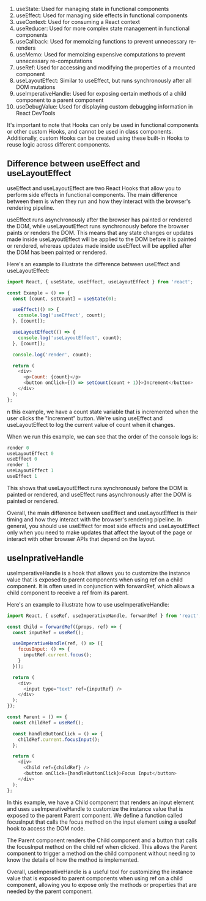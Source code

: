 1. useState: Used for managing state in functional components
2. useEffect: Used for managing side effects in functional components
3. useContext: Used for consuming a React context
4. useReducer: Used for more complex state management in functional components
5. useCallback: Used for memoizing functions to prevent unnecessary re-renders
6. useMemo: Used for memoizing expensive computations to prevent unnecessary re-computations
7. useRef: Used for accessing and modifying the properties of a mounted component
8. useLayoutEffect: Similar to useEffect, but runs synchronously after all DOM mutations
9. useImperativeHandle: Used for exposing certain methods of a child component to a parent component
10. useDebugValue: Used for displaying custom debugging information in React DevTools


It's important to note that Hooks can only be used in functional components or other custom Hooks, and cannot be used in class components. Additionally, custom Hooks can be created using these built-in Hooks to reuse logic across different components.

## Difference between useEffect and useLayoutEffect

useEffect and useLayoutEffect are two React Hooks that allow you to perform side effects in functional components. The main difference between them is when they run and how they interact with the browser's rendering pipeline.

useEffect runs asynchronously after the browser has painted or rendered the DOM, while useLayoutEffect runs synchronously before the browser paints or renders the DOM. This means that any state changes or updates made inside useLayoutEffect will be applied to the DOM before it is painted or rendered, whereas updates made inside useEffect will be applied after the DOM has been painted or rendered.

Here's an example to illustrate the difference between useEffect and useLayoutEffect:
```js
import React, { useState, useEffect, useLayoutEffect } from 'react';

const Example = () => {
  const [count, setCount] = useState(0);

  useEffect(() => {
    console.log('useEffect', count);
  }, [count]);

  useLayoutEffect(() => {
    console.log('useLayoutEffect', count);
  }, [count]);

  console.log('render', count);

  return (
    <div>
      <p>Count: {count}</p>
      <button onClick={() => setCount(count + 1)}>Increment</button>
    </div>
  );
};
```

n this example, we have a count state variable that is incremented when the user clicks the "Increment" button. We're using useEffect and useLayoutEffect to log the current value of count when it changes.

When we run this example, we can see that the order of the console logs is:

```js
render 0
useLayoutEffect 0
useEffect 0
render 1
useLayoutEffect 1
useEffect 1
```

This shows that useLayoutEffect runs synchronously before the DOM is painted or rendered, and useEffect runs asynchronously after the DOM is painted or rendered.

Overall, the main difference between useEffect and useLayoutEffect is their timing and how they interact with the browser's rendering pipeline. In general, you should use useEffect for most side effects and useLayoutEffect only when you need to make updates that affect the layout of the page or interact with other browser APIs that depend on the layout.


## useInprativeHandle

useImperativeHandle is a hook that allows you to customize the instance value that is exposed to parent components when using ref on a child component. It is often used in conjunction with forwardRef, which allows a child component to receive a ref from its parent.

Here's an example to illustrate how to use useImperativeHandle:

```js
import React, { useRef, useImperativeHandle, forwardRef } from 'react';

const Child = forwardRef((props, ref) => {
  const inputRef = useRef();

  useImperativeHandle(ref, () => ({
    focusInput: () => {
      inputRef.current.focus();
    }
  }));

  return (
    <div>
      <input type="text" ref={inputRef} />
    </div>
  );
});

const Parent = () => {
  const childRef = useRef();

  const handleButtonClick = () => {
    childRef.current.focusInput();
  };

  return (
    <div>
      <Child ref={childRef} />
      <button onClick={handleButtonClick}>Focus Input</button>
    </div>
  );
};
```
In this example, we have a Child component that renders an input element and uses useImperativeHandle to customize the instance value that is exposed to the parent Parent component. We define a function called focusInput that calls the focus method on the input element using a useRef hook to access the DOM node.

The Parent component renders the Child component and a button that calls the focusInput method on the child ref when clicked. This allows the Parent component to trigger a method on the child component without needing to know the details of how the method is implemented.

Overall, useImperativeHandle is a useful tool for customizing the instance value that is exposed to parent components when using ref on a child component, allowing you to expose only the methods or properties that are needed by the parent component.





